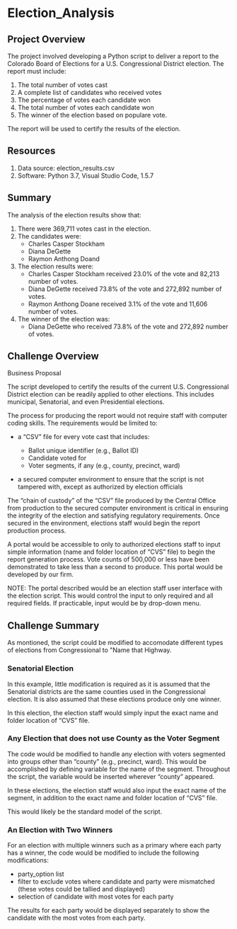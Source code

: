 # Election_Analysis

## Project Overview
The project involved developing a Python script to deliver a report to the Colorado Board of Elections for a U.S. Congressional District election.  The report must include: 
 1. The total number of votes cast
 2. A complete list of candidates who received votes
 3. The percentage of votes each candidate won
 4. The total number of votes each candidate won
 5. The winner of the election based on populare vote.

The report will be used to certify the results of the election. 

## Resources
 1. Data source:  election_results.csv
 2. Software: Python 3.7, Visual Studio Code, 1.5.7 

## Summary
The analysis of the election results show that:
1.  There were 369,711 votes cast in the election.
2.  The candidates were:
    - Charles Casper Stockham
    - Diana DeGette
    - Raymon Anthong Doand
3.  The election results were:
    - Charles Casper Stockham received 23.0% of the vote and 82,213 number of votes.
    - Diana DeGette received 73.8% of the vote and 272,892 number of votes.
    - Raymon Anthong Doane received 3.1% of the vote and 11,606 number of votes.
4.  The winner of the election was:
    - Diana DeGette who received 73.8% of the vote and 272,892 number of votes.
    
## Challenge Overview
Business Proposal

The script developed to certify the results of the current U.S. Congressional District election can be readily applied to other elections. This includes municipal, Senatorial, and even Presidential elections. 

The process for producing the report would not require staff with computer coding skills.  The requirements would be limited to:
-	a “CSV” file for every vote cast that includes:
    - Ballot unique identifier (e.g., Ballot ID)
    - Candidate voted for 
    - Voter segments, if any (e.g., county, precinct, ward)

-	a secured computer environment to ensure that the script is not tampered with, except as authorized by election officials

The “chain of custody” of the “CSV” file produced by the Central Office from production to the secured computer environment is critical in ensuring the integrity of the election and satisfying regulatory requirements. Once secured in the environment, elections staff would begin the report production process. 

A portal would be accessible to only to authorized elections staff to input simple information (name and folder location of “CVS” file) to begin the report generation process.  Vote counts of 500,000 or less have been demonstrated to take less than a second to produce. This portal would be developed by our firm. 

NOTE:  The portal described would be an election staff user interface with the election script.  This would control the input to only required and all required fields.  If practicable, input would be by drop-down menu.

## Challenge Summary
As montioned, the script could be modified to accomodate different types of elections from Congressional to "Name that Highway.

### Senatorial Election

In this example, little modification is required as it is assumed that the Senatorial districts are the same counties used in the Congressional election.  It is also assumed that these elections produce only one winner.

In this election, the election staff would simply input the exact name and folder location of “CVS” file.

### Any Election that does not use County as the Voter Segment

The code would be modified to handle any election with voters segmented into groups other than “county” (e.g., precinct, ward).  This would be accomplished by defining variable for the name of the segment.  Throughout the script, the variable would be inserted wherever “county” appeared.

In these elections, the election staff would also input the exact name of the segment, in addition to the exact name and folder location of “CVS” file.

This would likely be the standard model of the script. 

### An Election with Two Winners

For an election with multiple winners such as a primary where each party has a winner, the code would be modified to include the following modifications:

-	party_option list
-	filter to exclude votes where candidate and party were mismatched (these votes could be tallied and displayed)
-	selection of candidate with most votes for each party

The results for each party would be displayed separately to show the candidate with the most votes from each party.  



